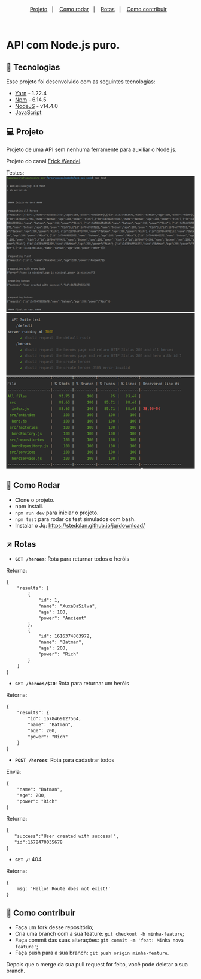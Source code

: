 <p align="center">
  <a href="#-projeto">Projeto</a>&nbsp;&nbsp;&nbsp;|&nbsp;&nbsp;&nbsp; 
  <a href="#-como-rodar">Como rodar</a>&nbsp;&nbsp;&nbsp;|&nbsp;&nbsp;&nbsp;
  <a href="#-rotas">Rotas</a>&nbsp;&nbsp;&nbsp;|&nbsp;&nbsp;&nbsp;
  <a href="#-como-contribuir">Como contribuir</a>&nbsp;&nbsp;&nbsp;
</p>

<br>

# API com Node.js puro.

## 🚀 Tecnologias

Esse projeto foi desenvolvido com as seguintes tecnologias:

- [Yarn](https://yarnpkg.com/) - 1.22.4
- [Npm](https://www.npmjs.com/) - 6.14.5
- [NodeJS](https://nodejs.org/en/) - v14.4.0
- [JavaScript](https://developer.mozilla.org/pt-BR/docs/Web/JavaScript)


## 💻 Projeto

Projeto de uma API sem nenhuma ferramente para auxiliar o Node.js.

Projeto do canal [Erick Wendel](https://www.youtube.com/watch?v=NxHY14rMPvc).

Testes: 
![img.png](.github%2Fimg.png)
![img_1.png](.github%2Fimg_1.png)
![img_2.png](.github%2Fimg_2.png)

## 🚀 Como Rodar

- Clone o projeto.
- npm install.
- `npm run dev` para iniciar o projeto.
- `npm test` para rodar os test simulados com bash.
- Instalar o Jq: https://stedolan.github.io/jq/download/

## ↗ Rotas

- **`GET /heroes`**: Rota para returnar todos o heróis

Retorna:
```
{
    "results": [
        {
            "id": 1,
            "name": "XuxaDaSilva",
            "age": 100,
            "power": "Ancient"
        },
        {
            "id": 1616374863972,
            "name": "Batman",
            "age": 200,
            "power": "Rich"
        }
    ]
}
```

- **`GET /heroes/$ID`**: Rota para returnar um heróis

Retorna:
```
{
    "results": {
        "id": 1678469127564,
        "name": "Batman",
        "age": 200,
        "power": "Rich"
    }
}
```

- **`POST /heroes`**: Rota para cadastrar todos

Envia:
```
{
    "name": "Batman",
    "age": 200,
    "power": "Rich"
}
```

Retorna:
```
{
   "success":"User created with success!",
   "id":1678470035678
}
```

- **`GET /`**: 404


Retorna:
```
{ 
    msg: 'Hello! Route does not exist!' 
}
```

## 🤔 Como contribuir

- Faça um fork desse repositório;
- Cria uma branch com a sua feature: `git checkout -b minha-feature`;
- Faça commit das suas alterações: `git commit -m 'feat: Minha nova feature'`;
- Faça push para a sua branch: `git push origin minha-feature`.

Depois que o merge da sua pull request for feito, você pode deletar a sua branch.

